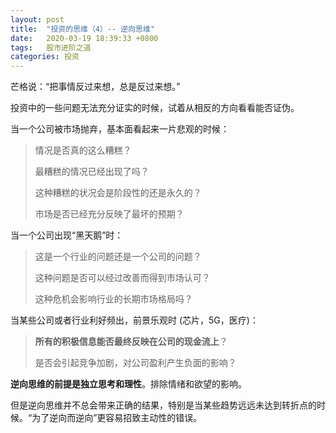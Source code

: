 ```yaml
---
layout: post
title:  "投资的思维（4）-- 逆向思维"
date:   2020-03-19 18:39:33 +0800
tags:   股市进阶之道
categories: 投资
---
```


芒格说：“把事情反过来想，总是反过来想。”

投资中的一些问题无法充分证实的时候，试着从相反的方向看看能否证伪。

当一个公司被市场抛弃，基本面看起来一片悲观的时候：

> 情况是否真的这么糟糕？
>
> 最糟糕的情况已经出现了吗？
>
> 这种糟糕的状况会是阶段性的还是永久的？
>
> 市场是否已经充分反映了最坏的预期？

当一个公司出现“黑天鹅”时：

> 这是一个行业的问题还是一个公司的问题？
>
> 这种问题是否可以经过改善而得到市场认可？
>
> 这种危机会影响行业的长期市场格局吗？

当某些公司或者行业利好频出，前景乐观时 (芯片，5G，医疗)：

> **所有的积极信息能否最终反映在公司的现金流上**？
>
> 是否会引起竞争加剧，对公司盈利产生负面的影响？

**逆向思维的前提是独立思考和理性**。排除情绪和欲望的影响。

但是逆向思维并不总会带来正确的结果，特别是当某些趋势远远未达到转折点的时候。“为了逆向而逆向”更容易招致主动性的错误。
